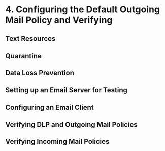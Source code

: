 # 4. Configuring the Default Outgoing Mail Policy and Verifying

## Text Resources

## Quarantine

## Data Loss Prevention

## Setting up an Email Server for Testing

## Configuring an Email Client

## Verifying DLP and Outgoing Mail Policies

## Verifying Incoming Mail Policies

